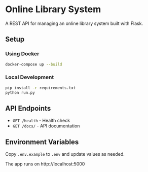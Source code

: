 # Online Library System

A REST API for managing an online library system built with Flask.

## Setup

### Using Docker

```bash
docker-compose up --build
```

### Local Development

```bash
pip install -r requirements.txt
python run.py
```

## API Endpoints

- `GET /health` - Health check
- `GET /docs/` - API documentation

## Environment Variables

Copy `.env.example` to `.env` and update values as needed.

The app runs on http://localhost:5000
